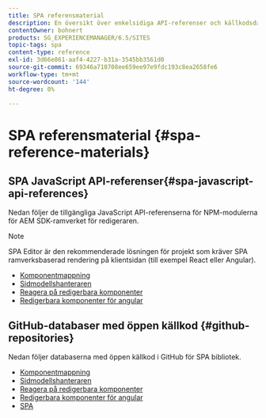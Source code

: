 ```yaml
---
title: SPA referensmaterial
description: En översikt över enkelsidiga API-referenser och källkodsdatabaser
contentOwner: bohnert
products: SG_EXPERIENCEMANAGER/6.5/SITES
topic-tags: spa
content-type: reference
exl-id: 3d66e861-aaf4-4227-b31a-3545bb3561d0
source-git-commit: 69346a710708ee659ee97e9fdc193c8ea2658fe6
workflow-type: tm+mt
source-wordcount: '144'
ht-degree: 0%

---
```


# SPA referensmaterial {#spa-reference-materials}

## SPA JavaScript API-referenser{#spa-javascript-api-references}

Nedan följer de tillgängliga JavaScript API-referenserna för NPM-modulerna för AEM SDK-ramverket för redigeraren.

>[!NOTE]
>
>SPA Editor är den rekommenderade lösningen för projekt som kräver SPA ramverksbaserad rendering på klientsidan (till exempel React eller Angular).

* [Komponentmappning](https://www.npmjs.com/package/@adobe/aem-spa-component-mapping)
* [Sidmodellshanteraren](https://www.npmjs.com/package/@adobe/aem-spa-model-manager)
* [Reagera på redigerbara komponenter](https://www.npmjs.com/package/@adobe/aem-react-editable-components)
* [Redigerbara komponenter för angular](https://www.npmjs.com/package/@adobe/aem-angular-editable-components)

## GitHub-databaser med öppen källkod {#github-repositories}

Nedan följer databaserna med öppen källkod i GitHub för SPA bibliotek.

* [Komponentmappning](https://github.com/adobe/aem-spa-component-mapping)
* [Sidmodellshanteraren](https://github.com/adobe/aem-spa-page-model-manager)
* [Reagera på redigerbara komponenter](https://github.com/adobe/aem-react-editable-components)
* [Redigerbara komponenter för angular](https://github.com/adobe/aem-angular-editable-components)
* [SPA](https://github.com/adobe/aem-spa-project-core)
